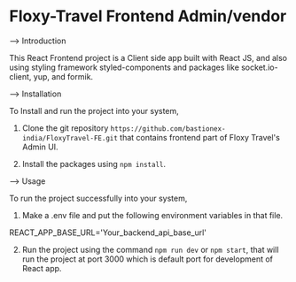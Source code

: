 # Floxy-Travel Frontend Admin/vendor

--> Introduction

This React Frontend project is a Client side app built with React JS, and also using styling framework styled-components and packages like socket.io-client, yup, and formik.

--> Installation

To Install and run the project into your system,

1. Clone the git repository `https://github.com/bastionex-india/FloxyTravel-FE.git` that contains frontend part of Floxy Travel's Admin UI.

2. Install the packages using `npm install`.

--> Usage

To run the project successfully into your system,

1. Make a .env file and put the following environment variables in that file.

REACT_APP_BASE_URL='Your_backend_api_base_url'

2. Run the project using the command `npm run dev` or `npm start`, that will run the project at port 3000 which is default port for development of React app.
